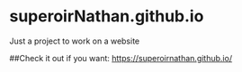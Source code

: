 # superoirNathan.github.io

Just a project to work on a website

##Check it out if you want: https://superoirnathan.github.io/
